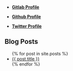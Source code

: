 * [**Gitlab Profile**](https://gitlab.com/alptunga)

* [**Github Profile**](https://github.com/alptunga/)

* [**Twitter Profile**](https://twitter.com/arcanuslink)




## Blog Posts ##

<ul>
  {% for post in site.posts %}
    <li>
      <a href="{{ post.url }}">{{ post.title }}</a>
    </li>
  {% endfor %}
</ul>
